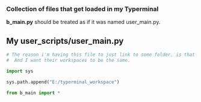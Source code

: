### Collection of files that get loaded in my Typerminal


**b_main.py** should be treated as if it was named user_main.py.
## My user_scripts/user_main.py
```python
# The reason i'm having this file to just link to some folder, is that I have to work with 2 instances of Typerminal(Debug and Shipment builds).
#  And I want their workspaces to be the same.

import sys

sys.path.append("E:/typerminal_workspace")

from b_main import *
```
